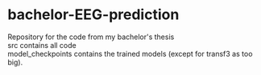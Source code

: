 # bachelor-EEG-prediction
Repository for the code from my bachelor's thesis <br>
src contains all code <br>
model_checkpoints contains the trained models (except for transf3 as too big).
